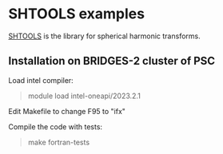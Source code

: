 # SHTOOLS examples

[SHTOOLS](https://github.com/SHTOOLS/SHTOOLS/) is the library for spherical harmonic transforms.

## Installation on BRIDGES-2 cluster of PSC

Load intel compiler:

> module load intel-oneapi/2023.2.1

Edit Makefile to change F95 to "ifx"

Compile the code with tests:

> make fortran-tests

